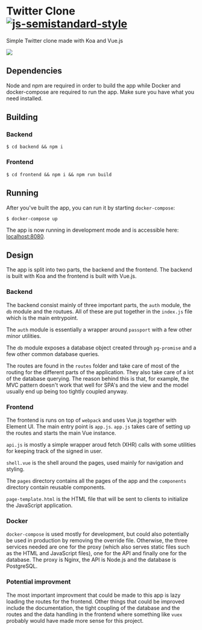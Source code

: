 # Twitter Clone [![js-semistandard-style](https://img.shields.io/badge/code%20style-semistandard-brightgreen.svg?style=flat-square)](https://github.com/Flet/semistandard)
Simple Twitter clone made with Koa and Vue.js

![](https://i.imgur.com/jp5Sb7W.png)

## Dependencies
Node and npm are required in order to build the app while Docker and docker-compose are required to run the app. Make sure you have what you need installed.

## Building

### Backend
```
$ cd backend && npm i
```

### Frontend
```
$ cd frontend && npm i && npm run build
```

## Running
After you've built the app, you can run it by starting `docker-compose`:
```
$ docker-compose up
```
The app is now running in development mode and is accessible here: [localhost:8080]().

## Design
The app is split into two parts, the backend and the frontend. The backend is built with Koa and the frontend is built with Vue.js.

### Backend
The backend consist mainly of three important parts, the `auth` module, the `db` module and the routues. All of these are put together in the `index.js` file which is the main entrypoint.

The `auth` module is essentially a wrapper around `passport` with a few other minor utilities.

The `db` module exposes a database object created through `pg-promise` and a few other common database queries.

The routes are found in the `routes` folder and take care of most of the routing for the different parts of the application. They also take care of a lot of the database querying. The reason behind this is that, for example, the MVC pattern doesn't work that well for SPA's and the view and the model usually end up being too tightly coupled anyway.

### Frontend
The frontend is runs on top of `webpack` and uses Vue.js together with Element UI. The main entry point is `app.js`. `app.js` takes care of setting up the routes and starts the main Vue instance.

`api.js` is mostly a simple wrapper aroud fetch (XHR) calls with some utilities for keeping track of the signed in user.

`shell.vue` is the shell around the pages, used mainly for navigation and styling.

The `pages` directory contains all the pages of the app and the `components` directory contain reusable components.

`page-template.html` is the HTML file that will be sent to clients to initialize the JavaScript application.

### Docker
`docker-compose` is used mostly for development, but could also potentially be used in production by removing the override file. Otherwise, the three services needed are one for the proxy (which also serves static files such as the HTML and JavaScript files), one for the API and finally one for the database. The proxy is Nginx, the API is Node.js and the database is PostgreSQL.

### Potential improvment
The most important improvment that could be made to this app is lazy loading the routes for the frontend. Other things that could be improved include the documentation, the tight coupling of the database and the routes and the data handling in the frontend where something like `vuex` probably would have made more sense for this project.
